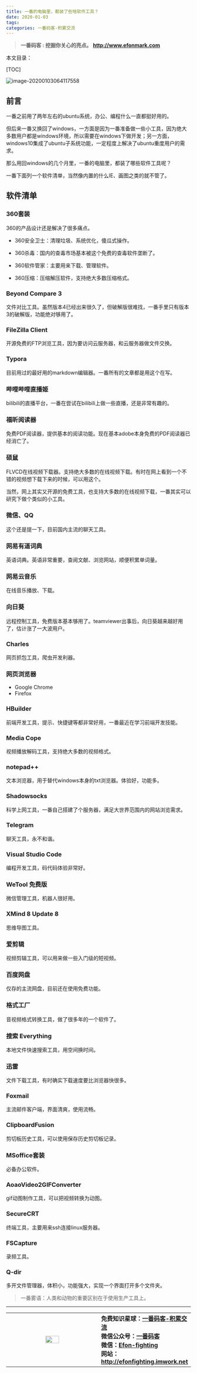 ```yaml
---
title: 一番的电脑里，都装了些啥软件工具？
date: 2020-01-03
tags: 
categories: 一番码客-积累交流
---
```


> **一番码客 : 挖掘你关心的亮点。**
> **http://www.efonmark.com**

本文目录：

[TOC]

![image-20200103064117558](2020-01-03-一番电脑里都装了哪些软件工具？/image-20200103064117558.png)

<!--more-->

## 前言

一番之前用了两年左右的ubuntu系统，办公、编程什么一直都挺好用的。

但后来一番又换回了windows，一方面是因为一番准备做一些小工具，因为绝大多数用户都是windows环境，所以需要在windows下做开发；另一方面，windows10集成了ubuntu子系统功能，一定程度上解决了ubuntu重度用户的需求。

那么用回windows的几个月里，一番的电脑里，都装了哪些软件工具呢？

一番下面列一个软件清单，当然像内置的什么IE、画图之类的就不管了。

## 软件清单

### 360套装

360的产品设计还是解决了很多痛点。

* 360安全卫士：清理垃圾、系统优化，傻瓜式操作。
* 360杀毒：国内的查毒市场基本被这个免费的查毒软件垄断了。
* 360软件管家：主要用来下载、管理软件。

* 360压缩：压缩解压软件，支持绝大多数压缩格式。

### Beyond Compare 3

文件对比工具。虽然版本4已经出来很久了，但破解版很难找，一番手里只有版本3的破解版，功能绝对够用了。

### FileZilla Client

开源免费的FTP浏览工具，因为要访问云服务器，和云服务器做文件交换。

### Typora

目前用过的最好用的markdown编辑器。一番所有的文章都是用这个在写。

### 哔哩哔哩直播姬

bilibili的直播平台，一番在尝试在bilibili上做一些直播，还是非常有趣的。

### 福昕阅读器

免费PDF阅读器，提供基本的阅读功能。现在基本adobe本身免费的PDF阅读器已经消亡了。

### 硕鼠

FLVCD在线视频下载器。支持绝大多数的在线视频下载。有时在网上看到一个不错的视频想下载下来的时候，可以用这个。

当然，网上其实又开源的免费工具，也支持大多数的在线视频下载，一番其实可以研究下做个类似的小工具。

### 微信、QQ

这个还是提一下，目前国内主流的聊天工具。

### 网易有道词典

英语词典。英语非常重要，查阅文献、浏览网站，顺便积累单词量。

### 网易云音乐

在线音乐播放、下载。

### 向日葵

远程控制工具，免费版本基本够用了。teamviewer出事后，向日葵越来越好用了，估计涨了一大波用户。

### Charles

网页抓包工具，爬虫开发利器。

### 网页浏览器

* Google Chrome
* Firefox

### HBuilder

前端开发工具，提示、快捷键等都非常好用，一番最近在学习前端开发技能。

### Media Cope

视频播放解码工具，支持绝大多数的视频格式。

### notepad++

文本浏览器，用于替代windows本身的txt浏览器。体验好，功能多。

### Shadowsocks

科学上网工具，一番自己搭建了个服务器，满足大世界范围内的网站浏览需求。

### Telegram

聊天工具，永不和谐。

### Visual Studio Code

编程开发工具，码代码体验非常好。

### WeTool 免费版

微信管理工具，机器人很好用。

### XMind 8 Update 8

思维导图工具。

### 爱剪辑

视频剪辑工具，可以用来做一些入门级的短视频。

### 百度网盘

仅存的主流网盘，目前还在使用免费功能。

### 格式工厂

音视频格式转换工具，做了很多年的一个软件了。

### 搜索 Everything

本地文件快速搜索工具，用空间换时间。

### 迅雷

文件下载工具，有时确实下载速度要比浏览器快很多。

### Foxmail

主流邮件客户端，界面清爽，使用流畅。

### ClipboardFusion

剪切板历史工具，可以使用保存历史剪切板记录。

### MSoffice套装

必备办公软件。

### AoaoVideo2GIFConverter

gif动图制作工具，可以把视频转换为动图。

### SecureCRT

终端工具，主要用来ssh连接linux服务器。

### FSCapture

录频工具。

### Q-dir

多开文件管理器，体积小，功能强大，实现一个界面打开多个文件夹。



> 一番雾语：人类和动物的重要区别在于使用生产工具上。



-------
<table>
<tr>
<td ><center><img src="http://efonfighting.imwork.net/efonmark-blog/readme/guanzhu_1.jpg" width=40%></center></td>
<td width="50%" align=left><b>
    免费知识星球：<a href="http://efonfighting.imwork.net/efonmark-blog/%E7%AE%80%E4%BB%8B/zhishixingqiu1.png">一番码客-积累交流</a><br>
    微信公众号：<a href="http://efonfighting.imwork.net/efonmark-blog/%E7%AE%80%E4%BB%8B/guanzhu_1.jpg">一番码客</a><br>
    微信：<a href="http://efonfighting.imwork.net/efonmark-blog/%E7%AE%80%E4%BB%8B/weixin.jpg">Efon-fighting</a><br>
    网站：<a href="http://efonfighting.imwork.net">http://efonfighting.imwork.net</a><br></b></td>
</tr>
</table>